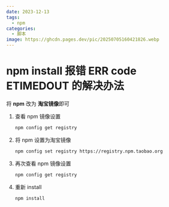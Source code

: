 ```yaml
---
date: 2023-12-13
tags:
  - npm
categories:
  - 脚本
image: https://ghcdn.pages.dev/pic/20250705160421826.webp
---
```


# npm install 报错 ERR code ETIMEDOUT 的解决办法

将 **npm** 改为 **淘宝镜像**即可

1. 查看 npm 镜像设置

   ```sh
   npm config get registry
   ```

2. 将 npm 设置为淘宝镜像

   ```sh
   npm config set registry https://registry.npm.taobao.org
   ```

3. 再次查看 npm 镜像设置

   ```sh
   npm config get registry
   ```

4. 重新 install

   ```sh
   npm install
   ```
